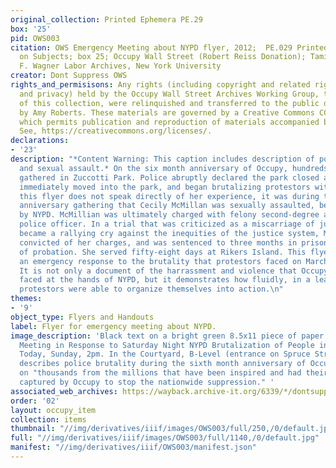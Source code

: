 ```yaml
---
original_collection: Printed Ephemera PE.29
box: '25'
pid: OWS003
citation: OWS Emergency Meeting about NYPD flyer, 2012;  PE.029 Printed Ephemera Collection
  on Subjects; box 25; Occupy Wall Street (Robert Reiss Donation); Tamiment Library/Robert
  F. Wagner Labor Archives, New York University
creator: Dont Suppress OWS
rights_and_permisisons: Any rights (including copyright and related rights to publicity
  and privacy) held by the Occupy Wall Street Archives Working Group, the creator
  of this collection, were relinquished and transferred to the public domain in 2013
  by Amy Roberts. These materials are governed by a Creative Commons CC0 license,
  which permits publication and reproduction of materials accompanied by full attribution.
  See, https://creativecommons.org/licenses/.
declarations:
- '23'
description: "*Content Warning: This caption includes description of police brutality
  and sexual assault.* On the six month anniversary of Occupy, hundreds of protestors
  gathered in Zuccotti Park. Police abruptly declared the park closed at 11:30 PM,
  immediately moved into the park, and began brutalizing protestors with batons. Thought
  this flyer does not speak directly of her experience, it was during this six month
  anniversary gathering that Cecily McMillan was sexually assaulted, beaten, and arrested
  by NYPD. McMillian was ultimately charged with felony second-degree assault of a
  police officer. In a trial that was criticized as a miscarriage of justice, and
  became a rallying cry against the inequities of the justice system, McMillian was
  convicted of her charges, and was sentenced to three months in prison and five years
  of probation. She served fifty-eight days at Rikers Island. This flyer calls for
  an emergency response to the brutality that protestors faced on March 17, 2012.
  It is not only a document of the harrassment and violence that Occupy protestors
  faced at the hands of NYPD, but it demonstrates how fluidly, in a leaderful movement,
  protestors were able to organize themselves into action.\n"
themes:
- '9'
object_type: Flyers and Handouts
label: Flyer for emergency meeting about NYPD.
image_description: 'Black text on a bright green 8.5x11 piece of paper reads "Emergency
  Meeting in Response to Saturday Night NYPD Brutalization of People in Zuccotti Park.
  Today, Sunday, 2pm. In the Courtyard, B-Level (entrance on Spruce Street). The flyer
  describes police brutality during the sixth month anniversary of Occupy and calls
  on "thousands from the millions that have been inspired and had their imagination
  captured by Occupy to stop the nationwide suppression." '
associated_web_archives: https://wayback.archive-it.org/6339/*/dontsuppressows.org/
order: '02'
layout: occupy_item
collection: items
thumbnail: "//img/derivatives/iiif/images/OWS003/full/250,/0/default.jpg"
full: "//img/derivatives/iiif/images/OWS003/full/1140,/0/default.jpg"
manifest: "//img/derivatives/iiif/OWS003/manifest.json"
---
```


